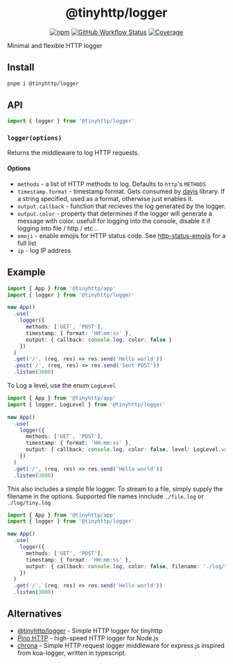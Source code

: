 <div align="center">

# @tinyhttp/logger

[![npm][npm-img]][npm-url] [![GitHub Workflow Status][gh-actions-img]][github-actions] [![Coverage][cov-img]][cov-url]

</div>

Minimal and flexible HTTP logger

## Install

```sh
pnpm i @tinyhttp/logger
```

## API

```ts
import { logger } from '@tinyhttp/logger'
```

### `logger(options)`

Returns the middleware to log HTTP requests.

#### Options

- `methods` - a list of HTTP methods to log. Defaults to `http`'s `METHODS`
- `timestamp.format` - timestamp format. Gets consumed by [dayjs](https://day.js.org) library. If a string specified, used as a format, otherwise just enables it.
- `output.callback` - function that recieves the log generated by the logger.
- `output.color` - property that determines if the logger will generate a message with color. usefull for logging into the console, disable it if logging into file / http / etc...
- `emoji` - enable emojis for HTTP status code. See [http-status-emojis](https://github.com/bendrucker/http-status-emojis/blob/master/index.js) for a full list
- `ip` - log IP address

## Example

```ts
import { App } from '@tinyhttp/app'
import { logger } from '@tinyhttp/logger'

new App()
  .use(
    logger({
      methods: ['GET', 'POST'],
      timestamp: { format: 'HH:mm:ss' },
      output: { callback: console.log, color: false }
    })
  )
  .get('/', (req, res) => res.send('Hello world'))
  .post('/', (req, res) => res.send('Sent POST'))
  .listen(3000)
```

To Log a level, use the enum `LogLevel`

```ts
import { App } from '@tinyhttp/app'
import { logger, LogLevel } from '@tinyhttp/logger'

new App()
  .use(
    logger({
      methods: ['GET', 'POST'],
      timestamp: { format: 'HH:mm:ss' },
      output: { callback: console.log, color: false, level: LogLevel.warn }
    })
  )
  .get('/', (req, res) => res.send('Hello world'))
  .listen(3000)
```

This also includes a simple file logger. To stream to a file, simply supply the filename in the options. Supported file names innclude
`./file.log` or `./log/tiny.log`

```ts
import { App } from '@tinyhttp/app'
import { logger } from '@tinyhttp/logger'

new App()
  .use(
    logger({
      methods: ['GET', 'POST'],
      timestamp: { format: 'HH:mm:ss' },
      output: { callback: console.log, color: false, filename: './log/tiny.log' }
    })
  )
  .get('/', (req, res) => res.send('Hello world'))
  .listen(3000)
```

## Alternatives

- [@tinyhttp/logger](/mw/logger) - Simple HTTP logger for tinyhttp
- [Pino HTTP](https://github.com/pinojs/pino-http) - high-speed HTTP logger for Node.js
- [chrona](https://github.com/xambassador/chrona) - Simple HTTP request logger middleware for express.js inspired from koa-logger, written in typescript.

[npm-url]: https://npmjs.com/package/@tinyhttp/logger
[github-actions]: https://github.com/tinyhttp/logger/actions
[gh-actions-img]: https://img.shields.io/github/actions/workflow/status/tinyhttp/logger/ci.yml?branch=master&style=for-the-badge&color=hotpink&label=&logo=github
[cov-img]: https://img.shields.io/coveralls/github/tinyhttp/logger?style=for-the-badge&color=hotpink
[cov-url]: https://coveralls.io/github/tinyhttp/logger
[npm-img]: https://img.shields.io/npm/dt/@tinyhttp/logger?style=for-the-badge&color=hotpink
